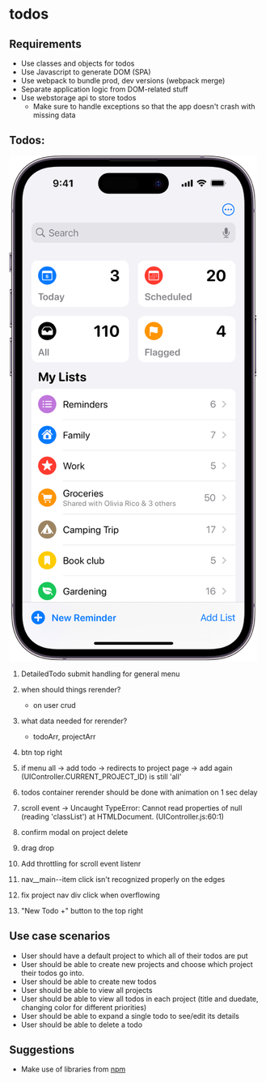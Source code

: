 # todos

## Requirements

- Use classes and objects for todos
- Use Javascript to generate DOM (SPA)
- Use webpack to bundle prod, dev versions (webpack merge)
- Separate application logic from DOM-related stuff
- Use webstorage api to store todos
  - Make sure to handle exceptions so that the app doesn't crash with missing data

## Todos:

![alt text](image-1.png)

1. DetailedTodo submit handling for general menu
2. when should things rerender?
   - on user crud
3. what data needed for rerender?

   - todoArr, projectArr

4. btn top right
5. if menu all -> add todo -> redirects to project page -> add again (UIController.CURRENT_PROJECT_ID) is still 'all'
6. todos container rerender should be done with animation on 1 sec delay
7. scroll event -> Uncaught TypeError: Cannot read properties of null (reading 'classList')
   at HTMLDocument.<anonymous> (UIController.js:60:1)
8. confirm modal on project delete
9. drag drop
10. Add throttling for scroll event listenr
11. nav\_\_main--item click isn't recognized properly on the edges
12. fix project nav div click when overflowing
13. "New Todo +" button to the top right

## Use case scenarios

- User should have a default project to which all of their todos are put
- User should be able to create new projects and choose which project their todos go into.
- User should be able to create new todos
- User should be able to view all projects
- User should be able to view all todos in each project (title and duedate, changing color for different priorities)
- User should be able to expand a single todo to see/edit its details
- User should be able to delete a todo

## Suggestions

- Make use of libraries from [npm](https://github.com/date-fns/date-fns)
